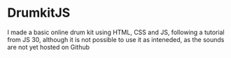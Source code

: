 # DrumkitJS
I made a basic online drum kit using HTML, CSS and JS, following a tutorial from JS 30, although it is not possible to use it as inteneded, as the sounds are not yet hosted on Github
